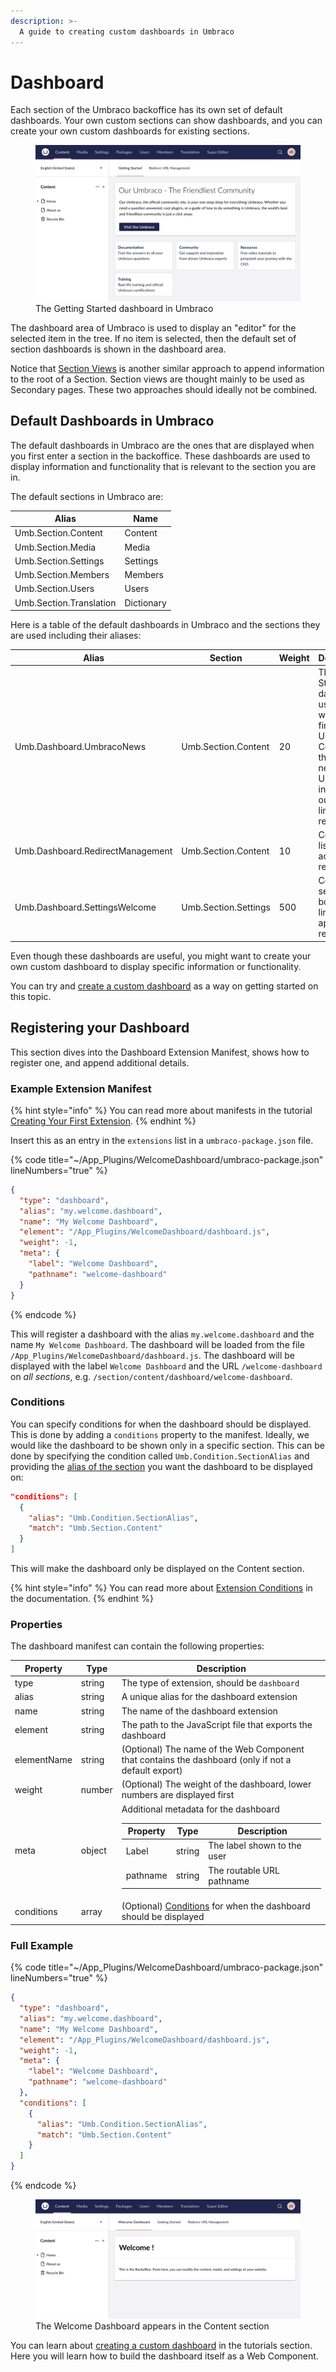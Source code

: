 ```yaml
---
description: >-
  A guide to creating custom dashboards in Umbraco
---
```


# Dashboard

Each section of the Umbraco backoffice has its own set of default dashboards. Your own custom sections can show dashboards, and you can create your own custom dashboards for existing sections.

<figure>
<img alt="The Getting Started dashboard in Umbraco" src="./images/getting-started-dashboard.jpg" />
<figcaption>The Getting Started dashboard in Umbraco</figcaption>
</figure>

The dashboard area of Umbraco is used to display an "editor" for the selected item in the tree. If no item is selected, then the default set of section dashboards is shown in the dashboard area.

Notice that [Section Views](./section-trees/sections/section-view.md) is another similar approach to append information to the root of a Section. Section views are thought mainly to be used as Secondary pages. These two approaches should ideally not be combined.

## Default Dashboards in Umbraco

The default dashboards in Umbraco are the ones that are displayed when you first enter a section in the backoffice. These dashboards are used to display information and functionality that is relevant to the section you are in.

The default sections in Umbraco are:

| Alias | Name |
| --- | --- |
| Umb.Section.Content | Content |
| Umb.Section.Media | Media |
| Umb.Section.Settings | Settings |
| Umb.Section.Members | Members |
| Umb.Section.Users | Users |
| Umb.Section.Translation | Dictionary |

Here is a table of the default dashboards in Umbraco and the sections they are used including their aliases:

| Alias | Section | Weight | Description |
| --- | --- | --- | --- |
| Umb.Dashboard.UmbracoNews | Umb.Section.Content | 20 | The Getting Started dashboard users see when they first enter Umbraco. Contains the latest news of Umbraco including outbound links to resources |
| Umb.Dashboard.RedirectManagement | Umb.Section.Content | 10 | Contains a list of active URL redirects |
| Umb.Dashboard.SettingsWelcome | Umb.Section.Settings | 500 | Contains a set of boxes with links to appropriate resources |

Even though these dashboards are useful, you might want to create your own custom dashboard to display specific information or functionality.

You can try and [create a custom dashboard](../../tutorials/creating-a-custom-dashboard/) as a way on getting started on this topic.

## Registering your Dashboard

This section dives into the Dashboard Extension Manifest, shows how to register one, and append additional details.

### Example Extension Manifest

{% hint style="info" %}
You can read more about manifests in the tutorial [Creating Your First Extension](../tutorials/creating-your-first-extension.md).
{% endhint %}

Insert this as an entry in the `extensions` list in a `umbraco-package.json` file.

{% code title="~/App_Plugins/WelcomeDashboard/umbraco-package.json" lineNumbers="true" %}

```json
{
  "type": "dashboard",
  "alias": "my.welcome.dashboard",
  "name": "My Welcome Dashboard",
  "element": "/App_Plugins/WelcomeDashboard/dashboard.js",
  "weight": -1,
  "meta": {
    "label": "Welcome Dashboard",
    "pathname": "welcome-dashboard"
  }
}
```

{% endcode %}

This will register a dashboard with the alias `my.welcome.dashboard` and the name `My Welcome Dashboard`. The dashboard will be loaded from the file `/App_Plugins/WelcomeDashboard/dashboard.js`. The dashboard will be displayed with the label `Welcome Dashboard` and the URL `/welcome-dashboard` on *all sections*, e.g. `/section/content/dashboard/welcome-dashboard`.

### Conditions

You can specify conditions for when the dashboard should be displayed. This is done by adding a `conditions` property to the manifest. Ideally, we would like the dashboard to be shown only in a specific section. This can be done by specifying the condition called `Umb.Condition.SectionAlias` and providing the [alias of the section](#default-dashboards-in-umbraco) you want the dashboard to be displayed on:

```json
"conditions": [
  {
    "alias": "Umb.Condition.SectionAlias",
    "match": "Umb.Section.Content"
  }
]
```

This will make the dashboard only be displayed on the Content section.

{% hint style="info" %}
You can read more about [Extension Conditions](./backoffice-setup/extension-registry/extension-conditions.md) in the documentation.
{% endhint %}

### Properties

The dashboard manifest can contain the following properties:

| Property | Type | Description |
| --- | --- | --- |
| type | string | The type of extension, should be `dashboard` |
| alias | string | A unique alias for the dashboard extension |
| name | string | The name of the dashboard extension |
| element | string | The path to the JavaScript file that exports the dashboard |
| elementName | string | (Optional) The name of the Web Component that contains the dashboard (only if not a default export) |
| weight | number | (Optional) The weight of the dashboard, lower numbers are displayed first |
| meta | object | Additional metadata for the dashboard <table><thead><tr><th>Property</th><th>Type</th><th>Description</th></tr></thead><tbody><tr><td>Label</td><td>string</td><td>The label shown to the user</td></tr><tr><td>pathname</td><td>string</td><td>The routable URL pathname</td></tr></tbody></table> |
| conditions | array | (Optional) [Conditions](./backoffice-setup/extension-registry/extension-conditions.md) for when the dashboard should be displayed |

### Full Example

{% code title="~/App_Plugins/WelcomeDashboard/umbraco-package.json" lineNumbers="true" %}

```json
{
  "type": "dashboard",
  "alias": "my.welcome.dashboard",
  "name": "My Welcome Dashboard",
  "element": "/App_Plugins/WelcomeDashboard/dashboard.js",
  "weight": -1,
  "meta": {
    "label": "Welcome Dashboard",
    "pathname": "welcome-dashboard"
  },
  "conditions": [
    {
      "alias": "Umb.Condition.SectionAlias",
      "match": "Umb.Section.Content"
    }
  ]
}
```

{% endcode %}

<figure>
<img alt="The Welcome Dashboard shown in the Content section" src="./images/welcome-dashboard.jpg" />
<figcaption>The Welcome Dashboard appears in the Content section</figcaption>
</figure>

You can learn about [creating a custom dashboard](../tutorials/creating-a-custom-dashboard/README.md) in the tutorials section. Here you will learn how to build the dashboard itself as a Web Component.
